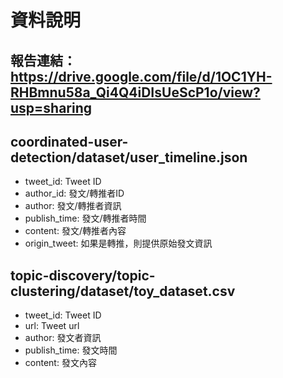 # 資料說明
## 報告連結：https://drive.google.com/file/d/1OC1YH-RHBmnu58a_Qi4Q4iDIsUeScP1o/view?usp=sharing
## coordinated-user-detection/dataset/user_timeline.json
* tweet_id: Tweet ID
* author_id: 發文/轉推者ID 
* author: 發文/轉推者資訊
* publish_time: 發文/轉推者時間
* content: 發文/轉推者內容
* origin_tweet: 如果是轉推，則提供原始發文資訊

## topic-discovery/topic-clustering/dataset/toy_dataset.csv
* tweet_id: Tweet ID
* url: Tweet url
* author: 發文者資訊
* publish_time: 發文時間
* content: 發文內容

